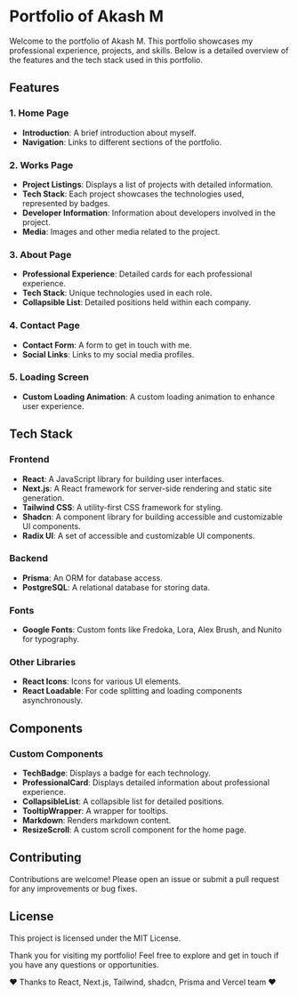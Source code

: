 # Portfolio of Akash M

Welcome to the portfolio of Akash M. This portfolio showcases my professional experience, projects, and skills. Below is a detailed overview of the features and the tech stack used in this portfolio.

## Features

### 1. Home Page
- **Introduction**: A brief introduction about myself.
- **Navigation**: Links to different sections of the portfolio.

### 2. Works Page
- **Project Listings**: Displays a list of projects with detailed information.
- **Tech Stack**: Each project showcases the technologies used, represented by badges.
- **Developer Information**: Information about developers involved in the project.
- **Media**: Images and other media related to the project.

### 3. About Page
- **Professional Experience**: Detailed cards for each professional experience.
- **Tech Stack**: Unique technologies used in each role.
- **Collapsible List**: Detailed positions held within each company.

### 4. Contact Page
- **Contact Form**: A form to get in touch with me.
- **Social Links**: Links to my social media profiles.

### 5. Loading Screen
- **Custom Loading Animation**: A custom loading animation to enhance user experience.

## Tech Stack

### Frontend
- **React**: A JavaScript library for building user interfaces.
- **Next.js**: A React framework for server-side rendering and static site generation.
- **Tailwind CSS**: A utility-first CSS framework for styling.
- **Shadcn**: A component library for building accessible and customizable UI components.
- **Radix UI**: A set of accessible and customizable UI components.
 
### Backend
- **Prisma**: An ORM for database access.
- **PostgreSQL**: A relational database for storing data.

### Fonts
- **Google Fonts**: Custom fonts like Fredoka, Lora, Alex Brush, and Nunito for typography.

### Other Libraries
- **React Icons**: Icons for various UI elements.
- **React Loadable**: For code splitting and loading components asynchronously.

## Components

### Custom Components
- **TechBadge**: Displays a badge for each technology.
- **ProfessionalCard**: Displays detailed information about professional experience.
- **CollapsibleList**: A collapsible list for detailed positions.
- **TooltipWrapper**: A wrapper for tooltips.
- **Markdown**: Renders markdown content.
- **ResizeScroll**: A custom scroll component for the home page.


## Contributing

Contributions are welcome! Please open an issue or submit a pull request for any improvements or bug fixes.

## License

This project is licensed under the MIT License.

Thank you for visiting my portfolio! Feel free to explore and get in touch if you have any questions or opportunities.

❤️ Thanks to React, Next.js, Tailwind, shadcn, Prisma and Vercel team ❤️
